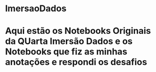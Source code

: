 # ImersaoDados

# Aqui estão os Notebooks Originais da QUarta Imersão Dados e os Notebooks que fiz as minhas anotações e respondi os desafios 
